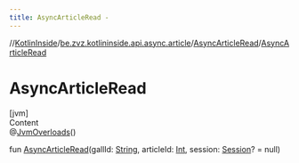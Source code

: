 ```yaml
---
title: AsyncArticleRead -
---
```

//[KotlinInside](../../index.md)/[be.zvz.kotlininside.api.async.article](../index.md)/[AsyncArticleRead](index.md)/[AsyncArticleRead](-async-article-read.md)



# AsyncArticleRead  
[jvm]  
Content  
@[JvmOverloads](https://kotlinlang.org/api/latest/jvm/stdlib/kotlin.jvm/-jvm-overloads/index.html)()  
  
fun [AsyncArticleRead](-async-article-read.md)(gallId: [String](https://kotlinlang.org/api/latest/jvm/stdlib/kotlin/-string/index.html), articleId: [Int](https://kotlinlang.org/api/latest/jvm/stdlib/kotlin/-int/index.html), session: [Session](../../be.zvz.kotlininside.session/-session/index.md)? = null)  



